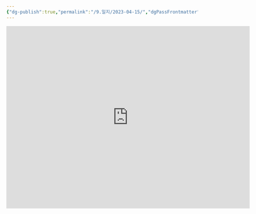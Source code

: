 ```yaml
---
{"dg-publish":true,"permalink":"/9.일지/2023-04-15/","dgPassFrontmatter":true}
---
```




<iframe width="640" height="480" src="https://www.youtube.com/embed/o8yEkDRcIlY" title="멜라니 조이 _ 삶을 충만하게 만드는 지속 가능한 운동" frameborder="0" allow="accelerometer; autoplay; clipboard-write; encrypted-media; gyroscope; picture-in-picture; web-share" allowfullscreen></iframe>

